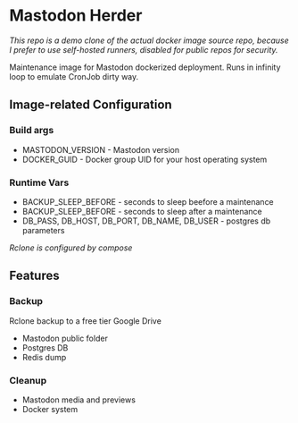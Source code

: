# Mastodon Herder
_This repo is a demo clone of the actual docker image source repo, because I prefer to use self-hosted runners, 
disabled for public repos for security._

Maintenance  image for Mastodon dockerized deployment.
Runs in infinity loop to emulate CronJob dirty way.

## Image-related Configuration
### Build args
- MASTODON_VERSION - Mastodon version
- DOCKER_GUID - Docker group UID for your host operating system

### Runtime Vars
- BACKUP_SLEEP_BEFORE - seconds to sleep beefore a maintenance
- BACKUP_SLEEP_BEFORE - seconds to sleep after a maintenance
- DB_PASS, DB_HOST, DB_PORT, DB_NAME, DB_USER - postgres db parameters

*Rclone is configured by compose*

## Features

### Backup
Rclone backup to a free tier Google Drive 
- Mastodon public folder 
- Postgres DB
- Redis dump

### Cleanup
- Mastodon media and previews
- Docker system